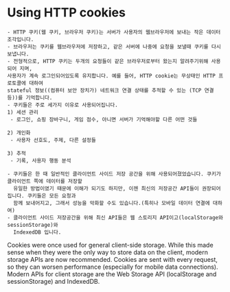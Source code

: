 # Using HTTP cookies

    - HTTP 쿠키(웹 쿠키, 브라우저 쿠키)는 서버가 사용자의 웹브라우저에 보내는 작은 데이터 조각입니다.
    - 브라우저는 쿠키를 웹브라우저에 저장하고, 같은 서버에 나중에 요청을 보낼때 쿠키를 다시 보냅니다.
    - 전형적으로, HTTP 쿠키는 두개의 요청들이 같은 브라우저로부터 왔는지 알려주기위해 사용되어 지며,
    사용자가 계속 로그인되어있도록 유지합니다. 예를 들어, HTTP cookie는 무상태인 HTTP 프로토콜에 대하여 
    stateful 정보((컴퓨터 보안 장치가) 네트워크 연결 상태를 추적할 수 있는 (TCP 연결 등))를 기억합니다.
    - 쿠키들은 주로 세가지 이유로 사용되어집니다.
    1) 세션 관리
     - 로그인, 쇼핑 장바구니, 게임 점수, 아니면 서버가 기억해야할 다른 어떤 것들
     
    2) 개인화
     - 사용자 선호도, 주제, 다른 설정들
     
    3) 추적
     - 기록, 사용자 행동 분석
     
    - 쿠키들은 한 때 일반적인 클라이언트 사이드 저장 공간을 위해 사용되어졌었습니다. 쿠키가 클라이언트 쪽에 데이터를 저장할 
      유일한 방법이였기 때문에 이해가 되기도 하지만, 이젠 최신의 저장공간 API들이 권장되어 집니다. 쿠키들은 모든 요청과
      함께 보내어지고, 그래서 성능을 악화할 수도 있습니다.(특히나 모바일 데이터 연결에 대하여)
    - 클라이언트 사이드 저장공간을 위해 최신 API들은 웹 스토리지 API이고(localStorage와 sessionStorage)와 
      IndexedDB 입니다.
 


Cookies were once used for general client-side storage. While this made sense when they were the only way to store data on the client,
modern storage APIs are now recommended. Cookies are sent with every request, so they can worsen performance
(especially for mobile data connections). Modern APIs for client storage are the Web Storage API (localStorage and sessionStorage) 
and IndexedDB.
